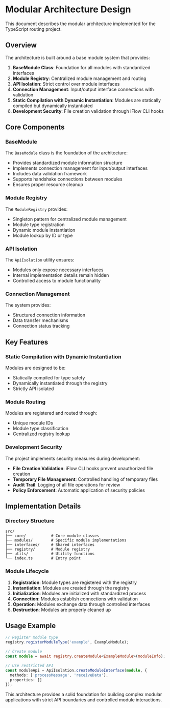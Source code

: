 # Modular Architecture Design

This document describes the modular architecture implemented for the TypeScript routing project.

## Overview

The architecture is built around a base module system that provides:

1. **BaseModule Class**: Foundation for all modules with standardized interfaces
2. **Module Registry**: Centralized module management and routing
3. **API Isolation**: Strict control over module interfaces
4. **Connection Management**: Input/output interface connections with validation
5. **Static Compilation with Dynamic Instantiation**: Modules are statically compiled but dynamically instantiated
6. **Development Security**: File creation validation through iFlow CLI hooks

## Core Components

### BaseModule

The `BaseModule` class is the foundation of the architecture:

- Provides standardized module information structure
- Implements connection management for input/output interfaces
- Includes data validation framework
- Supports handshake connections between modules
- Ensures proper resource cleanup

### Module Registry

The `ModuleRegistry` provides:

- Singleton pattern for centralized module management
- Module type registration
- Dynamic module instantiation
- Module lookup by ID or type

### API Isolation

The `ApiIsolation` utility ensures:

- Modules only expose necessary interfaces
- Internal implementation details remain hidden
- Controlled access to module functionality

### Connection Management

The system provides:

- Structured connection information
- Data transfer mechanisms
- Connection status tracking

## Key Features

### Static Compilation with Dynamic Instantiation

Modules are designed to be:
- Statically compiled for type safety
- Dynamically instantiated through the registry
- Strictly API isolated

### Module Routing

Modules are registered and routed through:
- Unique module IDs
- Module type classification
- Centralized registry lookup

### Development Security

The project implements security measures during development:

- **File Creation Validation**: iFlow CLI hooks prevent unauthorized file creation
- **Temporary File Management**: Controlled handling of temporary files
- **Audit Trail**: Logging of all file operations for review
- **Policy Enforcement**: Automatic application of security policies

## Implementation Details

### Directory Structure

```
src/
├── core/           # Core module classes
├── modules/        # Specific module implementations
├── interfaces/     # Shared interfaces
├── registry/       # Module registry
├── utils/          # Utility functions
└── index.ts        # Entry point
```

### Module Lifecycle

1. **Registration**: Module types are registered with the registry
2. **Instantiation**: Modules are created through the registry
3. **Initialization**: Modules are initialized with standardized process
4. **Connection**: Modules establish connections with validation
5. **Operation**: Modules exchange data through controlled interfaces
6. **Destruction**: Modules are properly cleaned up

## Usage Example

```typescript
// Register module type
registry.registerModuleType('example', ExampleModule);

// Create module
const module = await registry.createModule<ExampleModule>(moduleInfo);

// Use restricted API
const moduleApi = ApiIsolation.createModuleInterface(module, {
  methods: ['processMessage', 'receiveData'],
  properties: []
});
```

This architecture provides a solid foundation for building complex modular applications with strict API boundaries and controlled module interactions.